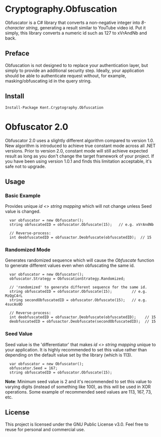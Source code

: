 # Cryptography.Obfuscation
Obfuscator is a C# library that converts a non-negative integer into *8-character string*, generating a result similar to YouTube video id. Put it simply, this library converts a numeric id such as 127 to xVrAndNb and back.

Preface
------
Obfuscation is not designed to to replace your authentication layer, but simply to provide an additional security step. Ideally, your application should be able to authenticate request without, for example, masking/obfuscating id in the query string.

Install
------
```
Install-Package Kent.Cryptography.Obfuscation
```

# Obfuscator 2.0
Obfuscator 2.0 uses a slightly different algorithm compared to version 1.0. New algorithm is introduced to achieve true constant mode across all .NET versions. Prior to version 2.0, constant mode will still achieve expected result as long as you don't change the target framework of your project. If you have been using version 1.0.1 and finds this limitation acceptable, it's safe not to upgrade.

Usage
------
### Basic Example
Provides unique *id <> string mapping* which will not change unless Seed value is changed.
```
  var obfuscator = new Obfuscator();
  string obfuscatedID = obfuscator.Obfuscate(15);   // e.g. xVrAndNb
  
  // Reverse-process:
  int deobfuscatedID = obfusactor.Deobfuscate(obfuscatedID);  // 15
```

### Randomized Mode
Generates randomized sequence which will cause the *Obfuscate* function to generate different values even when obfuscating the same id.
```
  var obfuscator = new Obfuscator();
  obfuscator.Strategy = ObfuscationStrategy.Randomized;
  
  // 'randomized' to generate different sequence for the same id.
  string obfuscatedID = obfuscator.Obfuscate(15);         // e.g. MzQgC4rL
  string secondObfuscatedID = obfuscator.Obfuscate(15);   // e.g. 4sucAs0D
  
  // Reverse-process:
  int deobfuscatedID = obfusactor.Deobfuscate(obfuscatedID);    // 15
  deobfuscatedID = obfusactor.Deobfuscate(secondObfuscatedID);  // 15
```

### Seed Value
Seed value is the 'differentiator' that makes *id <> string mapping* unique to your application. It is highly recommended to set this value rather than depending on the default value set by the library (which is 113).
```
  var obfuscator = new Obfuscator();
  obfuscator.Seed = 167;
  string obfuscatedID = obfuscator.Obfuscate(15);
```
**Note**: Minimum seed value is 2 and it's recommended to set this value to varying digits (instead of something like 100), as this will be used in XOR operations. Some example of recommended seed values are 113, 167, 73, etc.

License
------
This project is licensed under the GNU Public License v3.0. Feel free to reuse for personal and commercial use.
